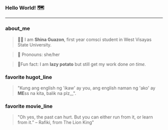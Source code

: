 ### **Hello World!** :world_map:
*****
### **about_me**

>  👩‍💻 I am **Shina Guazon**, first year comsci student in West Visayas State University.

>  👩 Pronouns:
she/her

> 🧵Fun fact: 
I am **lazy potato** but still get my work done _on time._

### **favorite hugot_line**
> "Kung ang english ng 'ikaw' ay you, 
ang english naman ng 'ako' ay **ME**ss na kita, balik na plz,,,". 

### **favorite movie_line**

> "Oh yes, the past can hurt. But you can either run from it, or learn from it.” – Rafiki, from The Lion King"